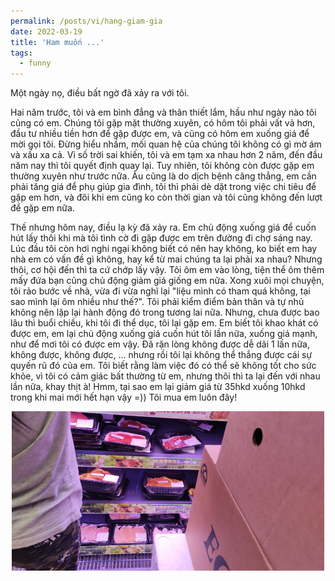```yaml
---
permalink: /posts/vi/hang-giam-gia
date: 2022-03-19
title: 'Ham muốn ...'
tags:
  - funny
---
```


Một ngày nọ, điều bất ngờ đã xảy ra với tôi. 

Hai năm trước, tôi và em bình đẳng và thân thiết lắm, hầu như ngày nào tôi cũng có em. Chúng tôi gặp mặt thường xuyên, có hôm tôi phải vất vả hơn, đầu tư nhiều tiền hơn để gặp được em, và cũng có hôm em xuống giá để mời gọi tôi. Đừng hiểu nhầm, mối quan hệ của chúng tôi không có gì mờ ám và xấu xa cả. Vì số trời sai khiến, tôi và em tạm xa nhau hơn 2 năm, đến đầu năm nay thì tôi quyết định quay lại. Tuy nhiên, tôi không còn được gặp em thường xuyên như trước nữa. Âu cũng là do dịch bệnh căng thẳng, em cần phải tăng giá để phụ giúp gia đình, tôi thì phải dè dặt trong việc chi tiêu để gặp em hơn, và đôi khi em cũng ko còn thời gian và tôi cũng không đến lượt để gặp em nữa. 

Thế nhưng hôm nay, điều lạ kỳ đã xảy ra. Em chủ động xuống giá để cuốn hút lấy thôi khi mà tôi tình cờ đi gặp được em trên đường đi chợ sáng nay. Lúc đầu tôi còn hơi nghi ngại không biết có nên hay không, ko biết em hay nhà em có vấn đề gì không, hay kể từ mai chúng ta lại phải xa nhau? Nhưng thôi, cơ hội đến thì ta cứ chớp lấy vậy. Tôi ôm em vào lòng, tiện thể ôm thêm mấy đứa bạn cũng chủ động giảm giá giống em nữa. Xong xuôi mọi chuyện, tôi rảo bước về nhà, vừa đi vừa nghĩ lại "liệu mình có tham quá không, tại sao mình lại ôm nhiều như thế?". Tôi phải kiểm điểm bản thân và tự nhủ không nên lặp lại hành động đó trong tương lai nữa. Nhưng, chưa được bao lâu thì buổi chiều, khi tôi đi thể dục, tôi lại gặp em. Em biết tôi khao khát có được em, em lại chủ động xuống giá cuốn hút tôi lần nữa, xuống giá mạnh, như để mơi tôi có được em vậy. Đã rặn lòng không được dễ dãi 1 lần nữa, không được, không được, ... nhưng rồi tôi lại không thể thắng được cái sự quyến rũ đó của em. Tôi biết rằng làm việc đó có thể sẽ không tốt cho sức khỏe, vì tôi có cảm giác bất thường từ em, nhưng thôi thì ta lại đến với nhau lần nữa, khay thịt à! Hmm, tại sao em lại giảm giá từ 35hkd xuống 10hkd trong khi mai mới hết hạn vậy =)) Tôi mua em luôn đây!

<p align="center">
<img src="/images/funny/super_sale.jpg" width="500">
</p>
